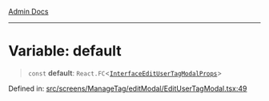 [Admin Docs](/)

---

# Variable: default

> `const` **default**: `React.FC`\<[`InterfaceEditUserTagModalProps`](../interfaces/InterfaceEditUserTagModalProps.md)\>

Defined in: [src/screens/ManageTag/editModal/EditUserTagModal.tsx:49](https://github.com/PalisadoesFoundation/talawa-admin/blob/main/src/screens/ManageTag/editModal/EditUserTagModal.tsx#L49)
